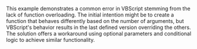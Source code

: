 This example demonstrates a common error in VBScript stemming from the lack of function overloading. The initial intention might be to create a function that behaves differently based on the number of arguments, but VBScript's behavior results in the last defined version overriding the others. The solution offers a workaround using optional parameters and conditional logic to achieve similar functionality.